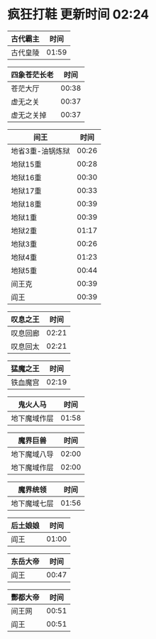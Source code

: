 # 疯狂打鞋 更新时间 02:24

| 古代霸主   | 时间    |
|--------|-------|
| 古代皇陵 | 01:59 |

| 四象苍茫长老   | 时间    |
|--------|-------|
| 苍茫大厅 | 00:38 |
| 虚无之关 | 00:37 |
| 虚无之关掉 | 00:37 |

| 间王   | 时间    |
|--------|-------|
| 地省3重-油锅炼狱 | 00:26 |
| 地狱15重 | 00:28 |
| 地狱16重 | 00:30 |
| 地狱17重 | 00:33 |
| 地狱18重 | 00:39 |
| 地狱1重 | 00:39 |
| 地狱2重 | 01:17 |
| 地狱3重 | 00:26 |
| 地狱4重 | 01:23 |
| 地狱5重 | 00:44 |
| 间王克 | 00:39 |
| 阎王 | 00:39 |

| 叹息之王   | 时间    |
|--------|-------|
| 叹息回廊 | 02:21 |
| 叹息回太 | 02:21 |

| 猛魔之王   | 时间    |
|--------|-------|
| 铁血魔宫 | 02:19 |

| 鬼火人马   | 时间    |
|--------|-------|
| 地下魔域作层 | 01:58 |

| 魔界巨兽   | 时间    |
|--------|-------|
| 地下魔域八导 | 02:00 |
| 地下魔域作层 | 02:00 |

| 魔界统领   | 时间    |
|--------|-------|
| 地下魔域七层 | 01:56 |

| 后土娘娘   | 时间    |
|--------|-------|
| 阎王 | 01:00 |

| 东岳大帝   | 时间    |
|--------|-------|
| 阎王 | 00:47 |

| 酆都大帝   | 时间    |
|--------|-------|
| 间王网 | 00:51 |
| 阎王 | 00:51 |